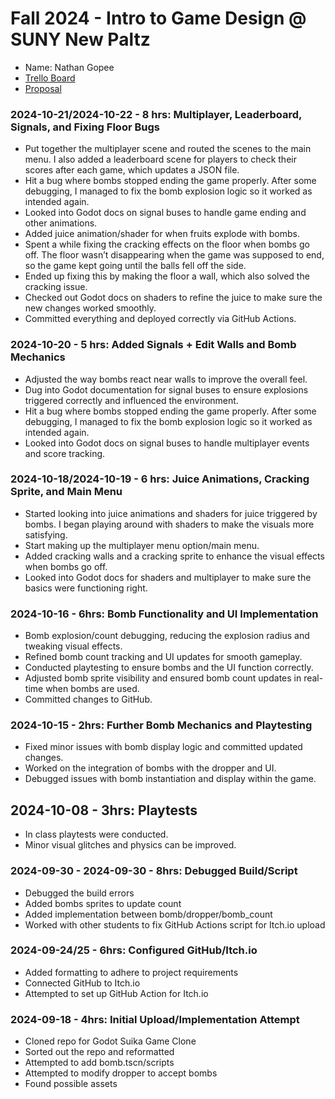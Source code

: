 # Fall 2024 - Intro to Game Design @ SUNY New Paltz
* Name: Nathan Gopee
* [Trello Board](https://trello.com/b/6GWgIG7v/danmomo)
* [Proposal](https://github.com/ndg8743/Danmomo/blob/main/Danmomo%20Proposal%20-%20Nathan%20Gopee.pdf)

### 2024-10-21/2024-10-22 - 8 hrs: Multiplayer, Leaderboard, Signals, and Fixing Floor Bugs
- Put together the multiplayer scene and routed the scenes to the main menu. I also added a leaderboard scene for players to check their scores after each game, which updates a JSON file.
- Hit a bug where bombs stopped ending the game properly. After some debugging, I managed to fix the bomb explosion logic so it worked as intended again.
- Looked into Godot docs on signal buses to handle game ending and other animations.
- Added juice animation/shader for when fruits explode with bombs. 
- Spent a while fixing the cracking effects on the floor when bombs go off. The floor wasn’t disappearing when the game was supposed to end, so the game kept going until the balls fell off the side. 
- Ended up fixing this by making the floor a wall, which also solved the cracking issue.
- Checked out Godot docs on shaders to refine the juice to make sure the new changes worked smoothly.
- Committed everything and deployed correctly via GitHub Actions.

### 2024-10-20 - 5 hrs: Added Signals + Edit Walls and Bomb Mechanics
- Adjusted the way bombs react near walls to improve the overall feel.
- Dug into Godot documentation for signal buses to ensure explosions triggered correctly and influenced the environment.
- Hit a bug where bombs stopped ending the game properly. After some debugging, I managed to fix the bomb explosion logic so it worked as intended again.
- Looked into Godot docs on signal buses to handle multiplayer events and score tracking.

### 2024-10-18/2024-10-19 - 6 hrs: Juice Animations, Cracking Sprite, and Main Menu
- Started looking into juice animations and shaders for juice triggered by bombs. I began playing around with shaders to make the visuals more satisfying. 
- Start making up the multiplayer menu option/main menu.
- Added cracking walls and a cracking sprite to enhance the visual effects when bombs go off.
- Looked into Godot docs for shaders and multiplayer to make sure the basics were functioning right.

### 2024-10-16 - 6hrs: Bomb Functionality and UI Implementation
- Bomb explosion/count debugging, reducing the explosion radius and tweaking visual effects.
- Refined bomb count tracking and UI updates for smooth gameplay.
- Conducted playtesting to ensure bombs and the UI function correctly.
- Adjusted bomb sprite visibility and ensured bomb count updates in real-time when bombs are used.
- Committed changes to GitHub.

### 2024-10-15 - 2hrs: Further Bomb Mechanics and Playtesting
- Fixed minor issues with bomb display logic and committed updated changes.
- Worked on the integration of bombs with the dropper and UI.
- Debugged issues with bomb instantiation and display within the game.

## 2024-10-08 - 3hrs: Playtests
* In class playtests were conducted.
* Minor visual glitches and physics can be improved.

### 2024-09-30 - 2024-09-30 - 8hrs: Debugged Build/Script
- Debugged the build errors
- Added bombs sprites to update count
- Added implementation between bomb/dropper/bomb_count
- Worked with other students to fix GitHub Actions script for Itch.io upload

### 2024-09-24/25 - 6hrs: Configured GitHub/Itch.io
- Added formatting to adhere to project requirements
- Connected GitHub to Itch.io
- Attempted to set up GitHub Action for Itch.io

### 2024-09-18 - 4hrs: Initial Upload/Implementation Attempt
- Cloned repo for Godot Suika Game Clone
- Sorted out the repo and reformatted
- Attempted to add bomb.tscn/scripts
- Attempted to modify dropper to accept bombs
- Found possible assets
